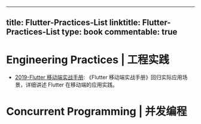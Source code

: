 
---
title: Flutter-Practices-List
linktitle: Flutter-Practices-List
type: book
commentable: true
---

# Engineering Practices | 工程实践

- [2019-Flutter 移动端实战手册](https://mp.weixin.qq.com/s/qDg7WV3tbgDC_kvv3U0ZIA): 《Flutter 移动端实战手册》回归实际应用场景，详细讲述 Flutter 在移动端的应用实践。

# Concurrent Programming | 并发编程

    